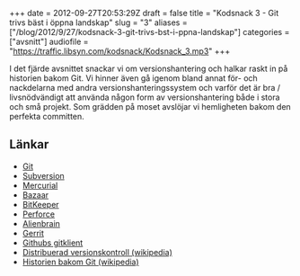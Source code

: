 +++
date = 2012-09-27T20:53:29Z
draft = false
title = "Kodsnack 3 - Git trivs bäst i öppna landskap"
slug = "3"
aliases = ["/blog/2012/9/27/kodsnack-3-git-trivs-bst-i-ppna-landskap"]
categories = ["avsnitt"]
audiofile = "https://traffic.libsyn.com/kodsnack/Kodsnack_3.mp3"
+++

I det fjärde avsnittet snackar vi om versionshantering och halkar raskt in på historien bakom Git. Vi hinner även gå igenom bland annat för- och nackdelarna med andra versionshanteringssystem och varför det är bra / livsnödvändigt att använda någon form av versionshantering både i stora och små projekt. Som grädden på moset avslöjar vi hemligheten bakom den perfekta committen.

## Länkar ##

* [Git](http://git-scm.com/)
* [Subversion](http://subversion.apache.org/)
* [Mercurial](http://mercurial.selenic.com/)
* [Bazaar](http://bazaar.canonical.com/en/)
* [BitKeeper](http://www.bitkeeper.com/)
* [Perforce](http://www.perforce.com/)
* [Alienbrain](http://www.alienbrain.com/)
* [Gerrit](https://code.google.com/p/gerrit/)
* [Githubs gitklient](http://mac.github.com/)
* [Distribuerad versionskontroll (wikipedia)](https://en.wikipedia.org/wiki/Distributed_revision_control)
* [Historien bakom Git (wikipedia)](https://en.wikipedia.org/wiki/Git_)


